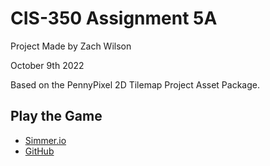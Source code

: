 # CIS-350 Assignment 5A
 
Project Made by Zach Wilson

October 9th 2022

Based on the PennyPixel 2D Tilemap Project Asset Package. 

## Play the Game
- [Simmer.io](https://simmer.io/@Ronis/assignment-5a)
- [GitHub](https://github.com/PlatFormPlayZ/CIS-350-Assignment-5A/releases/)
